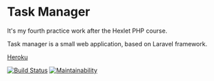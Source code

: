 # Task Manager

It's my fourth practice work after the Hexlet PHP course.

Task manager is a small web application, based on Laravel framework.

[Heroku](http://cw-task-manager.herokuapp.com/)

[![Build Status](https://travis-ci.org/sergey-ag/php-project-lvl4.svg?branch=master)](https://travis-ci.org/sergey-ag/php-project-lvl4)
[![Maintainability](https://api.codeclimate.com/v1/badges/e66a5ff3b67fa4502bf9/maintainability)](https://codeclimate.com/github/sergey-ag/php-project-lvl4/maintainability)
